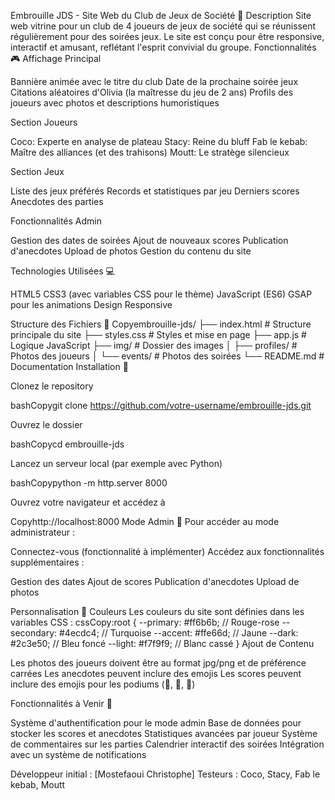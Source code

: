 Embrouille JDS - Site Web du Club de Jeux de Société 🎲
Description
Site web vitrine pour un club de 4 joueurs de jeux de société qui se réunissent régulièrement pour des soirées jeux. Le site est conçu pour être responsive, interactif et amusant, reflétant l'esprit convivial du groupe.
Fonctionnalités 🎮
Affichage Principal

Bannière animée avec le titre du club
Date de la prochaine soirée jeux
Citations aléatoires d'Olivia (la maîtresse du jeu de 2 ans)
Profils des joueurs avec photos et descriptions humoristiques

Section Joueurs

Coco: Experte en analyse de plateau
Stacy: Reine du bluff
Fab le kebab: Maître des alliances (et des trahisons)
Moutt: Le stratège silencieux

Section Jeux

Liste des jeux préférés
Records et statistiques par jeu
Derniers scores
Anecdotes des parties

Fonctionnalités Admin

Gestion des dates de soirées
Ajout de nouveaux scores
Publication d'anecdotes
Upload de photos
Gestion du contenu du site

Technologies Utilisées 💻

HTML5
CSS3 (avec variables CSS pour le thème)
JavaScript (ES6)
GSAP pour les animations
Design Responsive

Structure des Fichiers 📁
Copyembrouille-jds/
├── index.html # Structure principale du site
├── styles.css # Styles et mise en page
├── app.js # Logique JavaScript
├── img/ # Dossier des images
│ ├── profiles/ # Photos des joueurs
│ └── events/ # Photos des soirées
└── README.md # Documentation
Installation 🚀

Clonez le repository

bashCopygit clone https://github.com/votre-username/embrouille-jds.git

Ouvrez le dossier

bashCopycd embrouille-jds

Lancez un serveur local (par exemple avec Python)

bashCopypython -m http.server 8000

Ouvrez votre navigateur et accédez à

Copyhttp://localhost:8000
Mode Admin 👑
Pour accéder au mode administrateur :

Connectez-vous (fonctionnalité à implémenter)
Accédez aux fonctionnalités supplémentaires :

Gestion des dates
Ajout de scores
Publication d'anecdotes
Upload de photos

Personnalisation 🎨
Couleurs
Les couleurs du site sont définies dans les variables CSS :
cssCopy:root {
--primary: #ff6b6b; // Rouge-rose
--secondary: #4ecdc4; // Turquoise
--accent: #ffe66d; // Jaune
--dark: #2c3e50; // Bleu foncé
--light: #f7f9f9; // Blanc cassé
}
Ajout de Contenu

Les photos des joueurs doivent être au format jpg/png et de préférence carrées
Les anecdotes peuvent inclure des emojis
Les scores peuvent inclure des emojis pour les podiums (🥇, 🥈, 🥉)

Fonctionnalités à Venir 🚧

Système d'authentification pour le mode admin
Base de données pour stocker les scores et anecdotes
Statistiques avancées par joueur
Système de commentaires sur les parties
Calendrier interactif des soirées
Intégration avec un système de notifications

Développeur initial : [Mostefaoui Christophe]
Testeurs : Coco, Stacy, Fab le kebab, Moutt
